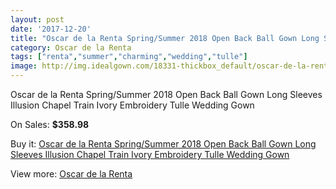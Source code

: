 ```yaml
---
layout: post
date: '2017-12-20'
title: "Oscar de la Renta Spring/Summer 2018 Open Back Ball Gown Long Sleeves Illusion Chapel Train Ivory Embroidery Tulle Wedding Gown"
category: Oscar de la Renta
tags: ["renta","summer","charming","wedding","tulle"]
image: http://img.idealgown.com/18331-thickbox_default/oscar-de-la-renta-spring-summer-2018-open-back-ball-gown-long-sleeves-illusion-chapel-train-ivory-embroidery-tulle-wedding-gown.jpg
---
```

Oscar de la Renta Spring/Summer 2018 Open Back Ball Gown Long Sleeves Illusion Chapel Train Ivory Embroidery Tulle Wedding Gown

On Sales: **$358.98**
<a href="https://www.idealgown.com/en/oscar-de-la-renta/7079-oscar-de-la-renta-spring-summer-2018-open-back-ball-gown-long-sleeves-illusion-chapel-train-ivory-embroidery-tulle-wedding-gown.html"><amp-img layout="responsive" width="600" height="600" src="//img.idealgown.com/18331-thickbox_default/oscar-de-la-renta-spring-summer-2018-open-back-ball-gown-long-sleeves-illusion-chapel-train-ivory-embroidery-tulle-wedding-gown.jpg" alt="Oscar de la Renta Spring/Summer 2018 Open Back Ball Gown Long Sleeves Illusion Chapel Train Ivory Embroidery Tulle Wedding Gown 0" /></a>

Buy it: [Oscar de la Renta Spring/Summer 2018 Open Back Ball Gown Long Sleeves Illusion Chapel Train Ivory Embroidery Tulle Wedding Gown](https://www.idealgown.com/en/oscar-de-la-renta/7079-oscar-de-la-renta-spring-summer-2018-open-back-ball-gown-long-sleeves-illusion-chapel-train-ivory-embroidery-tulle-wedding-gown.html "Oscar de la Renta Spring/Summer 2018 Open Back Ball Gown Long Sleeves Illusion Chapel Train Ivory Embroidery Tulle Wedding Gown")

View more: [Oscar de la Renta](https://www.idealgown.com/en/132-oscar-de-la-renta "Oscar de la Renta")